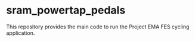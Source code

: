 # sram_powertap_pedals
This repository provides the main code to run the Project EMA FES cycling 
application. 

